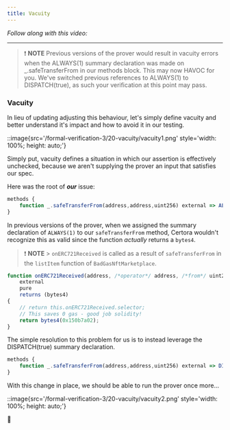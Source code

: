 ```yaml
---
title: Vacuity
---
```


_Follow along with this video:_

---

> ❗ **NOTE**
> Previous versions of the prover would result in vacuity errors when the ALWAYS(1) summary declaration was made on \_.safeTransferFrom in our methods block. This may now HAVOC for you. We've switched previous references to ALWAYS(1) to DISPATCH(true), as such your verification at this point may pass.

### Vacuity

In lieu of updating adjusting this behaviour, let's simply define vacuity and better understand it's impact and how to avoid it in our testing.

::image{src='/formal-verification-3/20-vacuity/vacuity1.png' style='width: 100%; height: auto;'}

Simply put, vacuity defines a situation in which our assertion is effectively unchecked, because we aren't supplying the prover an input that satisfies our spec.

Here was the root of **_our_** issue:

```js
methods {
    function _.safeTransferFrom(address,address,uint256) external => ALWAYS(1);
}
```

In previous versions of the prover, when we assigned the summary declaration of `ALWAYS(1)` to our `safeTransferFrom` method, Certora wouldn't recognize this as valid since the function _actually_ returns a `bytes4`.

> ❗ **NOTE** > `onERC721Received` is called as a result of `safeTransferFrom` in the `listItem` function of `BadGasNftMarketplace`.

```js
function onERC721Received(address, /*operator*/ address, /*from*/ uint256, /*tokenId*/ bytes calldata /*data*/ )
    external
    pure
    returns (bytes4)
{
    // return this.onERC721Received.selector;
    // This saves 0 gas - good job solidity!
    return bytes4(0x150b7a02);
}
```

The simple resolution to this problem for us is to instead leverage the DISPATCH(true) summary declaration.

```js
methods {
    function _.safeTransferFrom(address,address,uint256) external => DISPATCH(true);
}
```

With this change in place, we should be able to run the prover once more...

::image{src='/formal-verification-3/20-vacuity/vacuity2.png' style='width: 100%; height: auto;'}

🥳
